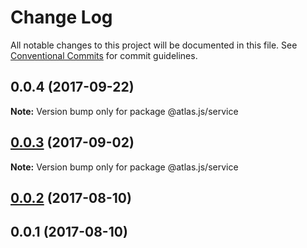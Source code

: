 # Change Log

All notable changes to this project will be documented in this file.
See [Conventional Commits](https://conventionalcommits.org) for commit guidelines.

<a name="0.0.4"></a>
## 0.0.4 (2017-09-22)




**Note:** Version bump only for package @atlas.js/service

<a name="0.0.3"></a>
## [0.0.3](https://github.com/strvcom/atlas.js/compare/@atlas.js/service@0.0.2...@atlas.js/service@0.0.3) (2017-09-02)




**Note:** Version bump only for package @atlas.js/service

<a name="0.0.2"></a>
## [0.0.2](https://github.com/strvcom/atlas.js/compare/@atlas.js/service@0.0.1...@atlas.js/service@0.0.2) (2017-08-10)




<a name="0.0.1"></a>
## 0.0.1 (2017-08-10)

